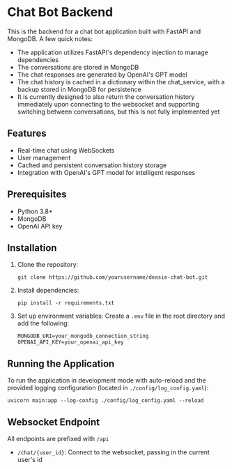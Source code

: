 # Chat Bot Backend

This is the backend for a chat bot application built with FastAPI and MongoDB. A few quick notes:
- The application utilizes FastAPI's dependency injection to manage dependencies
- The conversations are stored in MongoDB
- The chat responses are generated by OpenAI's GPT model
- The chat history is cached in a dictionary within the chat_service, with a backup stored in MongoDB for persistence
- It is currently designed to also return the conversation history immediately upon connecting to the websocket and supporting switching between conversations, but this is not fully implemented yet

## Features

- Real-time chat using WebSockets
- User management
- Cached and persistent conversation history storage
- Integration with OpenAI's GPT model for intelligent responses

## Prerequisites

- Python 3.8+
- MongoDB
- OpenAI API key

## Installation

1. Clone the repository:
   ```
   git clone https://github.com/yourusername/deasie-chat-bot.git
   ```

2. Install dependencies:
   ```
   pip install -r requirements.txt
   ```

3. Set up environment variables:
   Create a `.env` file in the root directory and add the following:
   ```
   MONGODB_URI=your_mongodb_connection_string
   OPENAI_API_KEY=your_openai_api_key
   ```

## Running the Application

To run the application in development mode with auto-reload and the provided logging configuration (located in `./config/log_config.yaml`):
```
uvicorn main:app --log-config ./config/log_config.yaml --reload
```

## Websocket Endpoint
All endpoints are prefixed with `/api`
- `/chat/{user_id}`: Connect to the websocket, passing in the current user's id
